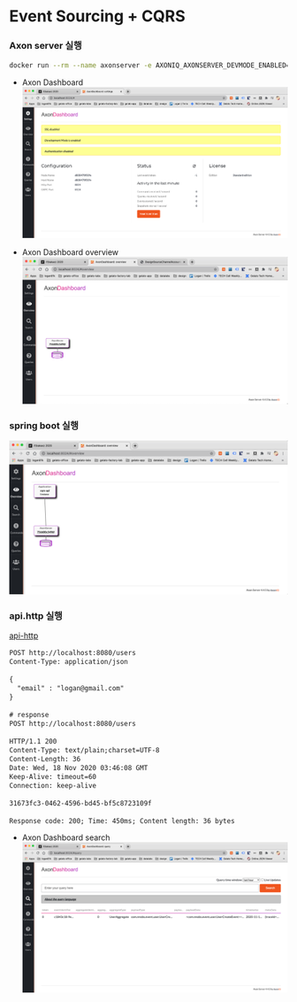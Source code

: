 # Event Sourcing + CQRS

### Axon server 실행 

```bash
docker run --rm --name axonserver -e AXONIQ_AXONSERVER_DEVMODE_ENABLED=true -p 8024:8024 -p 8124:8124 axoniq/axonserver
```

- Axon Dashboard
![axonserver-dashboard](image/image1.png)

- Axon Dashboard overview
![axonserver-dashboard-overview](image/image2.png)


### spring boot 실행
![spring-boot](image/image3.png)

### api.http 실행
[api-http](src/main/kotlin/com/nnobs/api/api.http)

```http request
POST http://localhost:8080/users
Content-Type: application/json

{
  "email" : "logan@gmail.com"
}

# response
POST http://localhost:8080/users

HTTP/1.1 200 
Content-Type: text/plain;charset=UTF-8
Content-Length: 36
Date: Wed, 18 Nov 2020 03:46:08 GMT
Keep-Alive: timeout=60
Connection: keep-alive

31673fc3-0462-4596-bd45-bf5c8723109f

Response code: 200; Time: 450ms; Content length: 36 bytes
```

- Axon Dashboard search
![axonserver-dashboard-search](image/image4.png)

